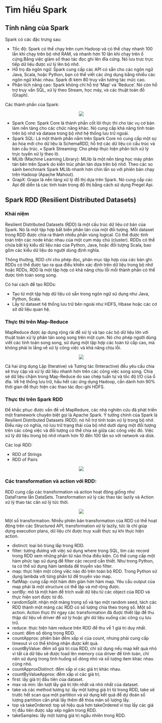 # Tìm hiểu Spark
## Tính năng của Spark
Spark có các đặc trưng sau:
 - Tốc độ: Spark có thể chạy trên cụm Hadoop và có thể chạy nhanh 100 lần khi chạy trên bộ nhớ RAM, và nhanh hơn 10 lần khi chạy trên ổ cứng.Bằng việc giảm số thao tác đọc ghi lên đĩa cứng. Nó lưu trưc trực tiếp dữ liệu được xử lý lên bộ nhớ.
 - Hỗ trọ đa ngôn ngữ: Spark cung cấp các API có sẵn cho các ngôn ngữ Java, Scala, hoặc Python, bạn có thể viết các ứng dụng bằng nhiều các ngôn ngữ khác nhau. Spark đi kèm 80 truy vấn tương tác mức cao.
 - Phân tích nâng cao: Spark không chỉ hỗ trợ ‘Map’ và ‘Reduce’. Nó còn hỗ trợ truy vấn SQL, xử lý theo Stream, học máy, và các thuật toán đồ  (Graph).

Các thành phần của Spark:
<p align = "center"> <img src = https://cdn.noron.vn/2018/10/17/445a8489bc7387575b3ea580a127e458.png?w=600>
 
 - Spark Core: Spark Core là thành phần cốt lõi thực thi cho tác vụ cơ bản làm nền tảng cho các chức năng khác. Nó cung cấp khả năng tính toán trên bộ nhớ và datase trong bộ nhớ hệ thống lưu trữ ngoài.
 - Spark SQL: Là một thành phần nằm trên Spark Core nó cung cấp một sự ảo hóa mới cho dữ liệu là SchemaRDD, hỗ trợ các dữ liệu có cấu trúc và bán cấu trúc. • Spark Streaming: Cho phép thực hiện phân tích xử lý trực tuyến xử lý theo lô.
 - MLlib (Machine Learning Library): MLlib là một nền tảng học máy phân tán bên trên Spark do kiến trúc phân tán dựa trên bộ nhớ. Theo các so sánh benchmark Spark MLlib nhanh hơn chín lần so với phiên bản chạy trên Hadoop (Apache Mahout).
 - GrapX: Grapx là nền tảng xử lý đồ thị dựa trên Spark. Nó cung cấp các Api để diễn tả các tính toán trong đồ thị bằng cách sử dụng Pregel Api.

## Spark RDD (Resilient Distributed Datasets)
### Khái niệm
Resilient Distributed Datasets (RDD) là một cấu trúc dữ liệu cơ bản của Spark. Nó là một tập hợp bất biến phân tán của một đối tượng. Mỗi dataset trong RDD được chia ra thành nhiều phần vùng logical. Có thể được tính toán trên các node khác nhau của một cụm máy chủ (cluster). RDDs có thể chứa bất kỳ kiểu dữ liệu nào của Python, Java, hoặc đối tượng Scala, bao gồm các kiểu dữ liệu do người dùng định nghĩa.

Thông thường, RDD chỉ cho phép đọc, phân mục tập hợp của các bản ghi. RDDs có thể được tạo ra qua điều khiển xác định trên dữ liệu trong bộ nhớ hoặc RDDs, RDD là một tập hợp có khả năng chịu lỗi mỗi thành phần có thể được tính toán song song.

Có hai cách để tạo RDDs:
 - Tạo từ một tập hợp dữ liệu có sẵn trong ngôn ngữ sử dụng như Java, Python, Scala.
 - Lấy từ dataset hệ thống lưu trữ bên ngoài như HDFS, Hbase hoặc các cơ sở dữ liệu quan hệ.
### Thực thi trên Map-Reduce
MapReduce được áp dụng rộng rãi để xử lý và tạo các bộ dữ liệu lớn với thuật toán xử lý phân tán song song trên một cụm. Nó cho phép người dùng viết các tính toán song song, sử dụng một tập hợp các toán tử cấp cao, mà không phải lo lắng về xử lý công việc và khả năng chịu lỗi.
<p align = "center"> <img src = https://static.packt-cdn.com/products/9781785280849/graphics/5536cf53-3947-434f-ae2f-3a1338e2dbab.png>

Cả hai ứng dụng Lặp (Iterative) và Tương tác (Interactive) đều yêu cầu chia sẻ truy cập và xử lý dữ liệu nhanh hơn trên các công việc song song. Chia sẻ dữ liệu chậm trong Map-Reduce do sao chép tuần tự và tốc độ I/O của ổ đĩa. Về hệ thống lưu trữ, hầu hết các ứng dụng Hadoop, cần dành hơn 90% thời gian để thực hiện các thao tác đọc-ghi HDFS.

### Thực thi trên Spark RDD
Để khắc phục được vấn đề về MapRedure, các nhà nghiên cứu đã phát triển một framework chuyên biệt gọi là Apache Spark. Ý tưởng chính của Spark là Resilient Distributed Datasets (RDD); nó hỗ trợ tính toán xử lý trong bộ nhớ. Điều này có nghĩa, nó lưu trữ trạng thái của bộ nhớ dưới dạng một đối tượng trên các công việc và đối tượng có thể chia sẻ giữa các công việc đó. Việc xử lý dữ liệu trong bộ nhớ nhanh hơn 10 đến 100 lần so với network và disk.

Các loại RDD:
 - RDD of Strings
 - RDD of Pairs
<p align = "center"> <img src = https://mallikarjuna_g.gitbooks.io/spark/content/diagrams/spark-rdds.png>

### Các transformation và action với RDD:
RDD cung cấp các transformation và action hoạt động giống như DataFrame lẫn DataSets. Transformation xử lý các thao tác lazily và Action xử lý thao tác cần xử lý tức thời.
<p align = "center"> <img src = https://laptrinh.vn/uploads/images/gallery/2019-10/spark-transformation-action.png>
 
Một số transformation: Nhiều phiên bản transformation của RDD có thể hoạt động trên các Structured API, transformation xử lý lazily, tức là chỉ giúp dựng execution plans, dữ liệu chỉ được truy xuất thực sự khi thực hiện action.
 - distinct: loại bỏ trùng lắp trong RDD.
 - filter: tương đương với việc sử dụng where trong SQL, tìm các record trong RDD xem những phần tử nào thỏa điều kiện. Có thể cung cấp một hàm phức tạp sử dụng để filter các record cần thiết. Như trong Python, ta có thể sử dụng hàm lambda để truyền vào filter.
 - map: thực hiện một công việc nào đó trên toàn bộ RDD. Trong Python sử dụng lambda với từng phần tử để truyền vào map.
 - flatMap: cung cấp một hàm đơn giản hơn hàm map. Yêu cầu output của map phải là một structure có thể lặp và mở rộng được.
 - sortBy: mô tả một hàm để trích xuất dữ liệu từ các object của RDD và thực hiện sort được từ đó.
 - randomSplit: nhận một mảng trọng số và tạo một random seed, tách các RDD thành một mảng các RDD có số lượng chia theo trọng số.
Một số action: Action thực thi ngay các transformation đã được thiết lập để thu thập dữ liệu về driver để xử lý hoặc ghi dữ liệu xuống các công cụ lưu trữ.
 - reduce: thực hiện hàm reduce trên RDD để thu về 1 giá trị duy nhất.
 - count: đếm số dòng trong RDD.
 - countApprox: phiên bản đếm xấp xỉ của count, nhưng phải cung cấp timeout vì có thể không nhận được kết quả.
 - countByValue: đếm số giá trị của RDD, chỉ sử dụng nếu map kết quả nhỏ vì tất cả dữ liệu sẽ được load lên memory của driver để tính toán, chỉ nên sử dụng trong tình huống số dòng nhỏ và số lượng item khác nhau cũng nhỏ.
 - countApproxDistinct: đếm xấp xỉ các giá trị khác nhau.
 - countByValueApprox: đếm xấp xỉ các giá trị.
 - first: lấy giá trị đầu tiên của dataset.
 - max và min: lần lượt lấy giá trị lớn nhất và nhỏ nhất của dataset.
 - take và các method tương tự: lấy một lượng giá trị từ trong RDD, take sẽ trước hết scan qua một partition và sử dụng kết quả để dự đoán số lượng partition cần phải lấy thêm để thỏa mãn số lượng lấy.
 - top và takeOrdered: top sẽ hiệu quả hơn takeOrdered vì top lấy các giá trị đầu tiên được sắp xếp ngầm trong RDD.
 - takeSamples: lấy một lượng giá trị ngẫu nhiên trong RDD.
